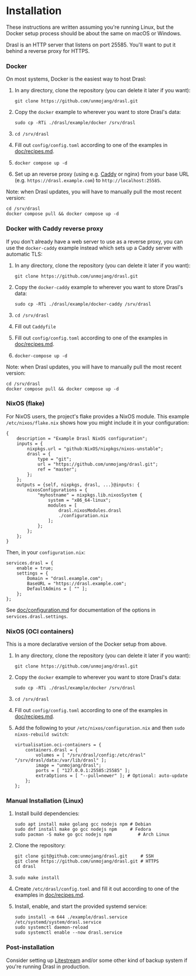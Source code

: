 # Installation

These instructions are written assuming you're running Linux, but the Docker setup process should be about the same on macOS or Windows.

Drasl is an HTTP server that listens on port 25585. You'll want to put it behind a reverse proxy for HTTPS.

### Docker

On most systems, Docker is the easiest way to host Drasl:

1. In any directory, clone the repository (you can delete it later if you want):

    ```git clone https://github.com/unmojang/drasl.git```

2. Copy the `docker` example to wherever you want to store Drasl's data:


    ```sudo cp -RTi ./drasl/example/docker /srv/drasl```

3. `cd /srv/drasl`
4. Fill out `config/config.toml` according to one of the examples in [doc/recipes.md](doc/recipes.md).
5. `docker compose up -d`
6. Set up an reverse proxy (using e.g. [Caddy](https://caddyserver.com/) or nginx) from your base URL (e.g. `https://drasl.example.com`) to `http://localhost:25585`.

Note: when Drasl updates, you will have to manually pull the most recent version:

```
cd /srv/drasl
docker compose pull && docker compose up -d
```

### Docker with Caddy reverse proxy

If you don't already have a web server to use as a reverse proxy, you can use the `docker-caddy` example instead which sets up a Caddy server with automatic TLS:

1. In any directory, clone the repository (you can delete it later if you want):

    ```git clone https://github.com/unmojang/drasl.git```

2. Copy the `docker-caddy` example to wherever you want to store Drasl's data:

    ```sudo cp -RTi ./drasl/example/docker-caddy /srv/drasl```

3. `cd /srv/drasl`
4. Fill out `Caddyfile`
5. Fill out `config/config.toml` according to one of the examples in [doc/recipes.md](doc/recipes.md).
6. `docker-compose up -d`

Note: when Drasl updates, you will have to manually pull the most recent version:

```
cd /srv/drasl
docker compose pull && docker compose up -d
```

### NixOS (flake)

For NixOS users, the project's flake provides a NixOS module. This example `/etc/nixos/flake.nix` shows how you might include it in your configuration:

```
{
    description = "Example Drasl NixOS configuration";
    inputs = {
        nixpkgs.url = "github:NixOS/nixpkgs/nixos-unstable";
        drasl = {
            type = "git";
            url = "https://github.com/unmojang/drasl.git";
            ref = "master";
        };
    };
    outputs = {self, nixpkgs, drasl, ...}@inputs: {
        nixosConfigurations = {
            "myhostname" = nixpkgs.lib.nixosSystem {
                system = "x86_64-linux";
                modules = [
                    drasl.nixosModules.drasl
                    ./configuration.nix
                ];
            };
        };
    };
}
```

Then, in your `configuration.nix`:

```
services.drasl = {
    enable = true;
    settings = {
        Domain = "drasl.example.com";
        BaseURL = "https://drasl.example.com";
        DefaultAdmins = [ "" ];
    };
};
```

See [doc/configuration.md](configuration.md) for documentation of the options in `services.drasl.settings`.

### NixOS (OCI containers)

This is a more declarative version of the Docker setup from above.

1. In any directory, clone the repository (you can delete it later if you want):

    ```git clone https://github.com/unmojang/drasl.git```

2. Copy the `docker` example to wherever you want to store Drasl's data:


    ```sudo cp -RTi ./drasl/example/docker /srv/drasl```

3. `cd /srv/drasl`
4. Fill out `config/config.toml` according to one of the examples in [doc/recipes.md](doc/recipes.md).

5. Add the following to your `/etc/nixos/configuration.nix` and then `sudo nixos-rebuild switch`:

    ```
    virtualisation.oci-containers = {
        containers.drasl = {
            volumes = [ "/srv/drasl/config:/etc/drasl" "/srv/drasl/data:/var/lib/drasl" ];
            image = "unmojang/drasl";
            ports = [ "127.0.0.1:25585:25585" ];
            extraOptions = [ "--pull=newer" ]; # Optional: auto-update
        };
    };
    ```

### Manual Installation (Linux)

1. Install build dependencies:

    ```
    sudo apt install make golang gcc nodejs npm # Debian
    sudo dnf install make go gcc nodejs npm     # Fedora
    sudo pacman -S make go gcc nodejs npm          # Arch Linux
    ```

2. Clone the repository:

    ```
    git clone git@github.com:unmojang/drasl.git     # SSH
    git clone https://github.com/unmojang/drasl.git # HTTPS
    cd drasl
    ```

3. `sudo make install`

4. Create `/etc/drasl/config.toml` and fill it out according to one of the examples in [doc/recipes.md](recipes.md).

5. Install, enable, and start the provided systemd service:

    ```
    sudo install -m 644 ./example/drasl.service /etc/systemd/system/drasl.service
    sudo systemctl daemon-reload
    sudo systemctl enable --now drasl.service
    ```

### Post-installation

Consider setting up [Litestream](https://litestream.io/) and/or some other kind of backup system if you're running Drasl in production.
